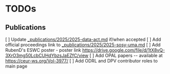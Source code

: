 # TODOs

## Publications
[ ] Update [_publications/2025/2025-data-act.md](_publications/2025/2025-data-act.md) if/when accepted
[ ] Add official proceedings link to [_publications/2025/2025-sosy-uma.md](_publications/2025/2025-sosy-uma.md)
[ ] Add RubenD's ESWC poster - poster link https://drive.google.com/file/d/1tX8vQ-3XrO3mg50LcbCUHdYbzsJaEZfC/view
[ ] Add OPAL papers -- available at https://ceur-ws.org/Vol-3977/
[ ] Add ODRL and DPV contributor roles to main page
